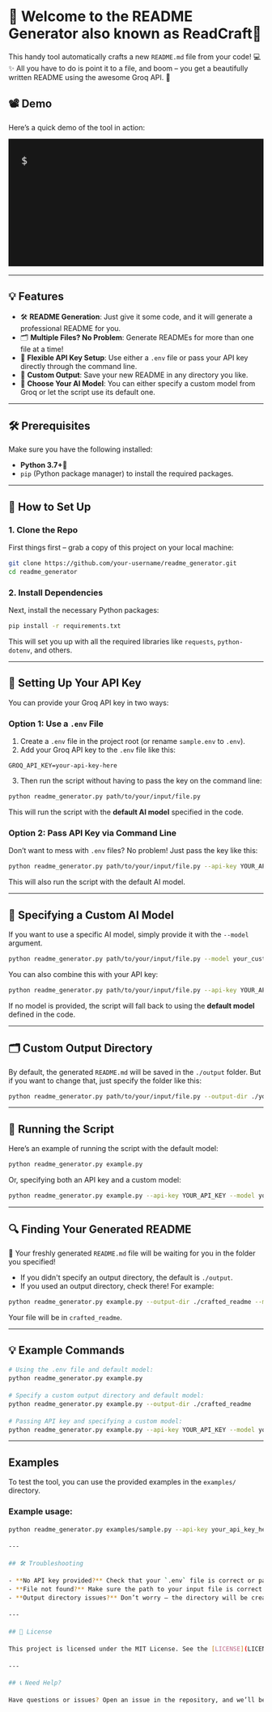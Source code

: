 
# 🎉 Welcome to the README Generator also known as ReadCraft🎉

This handy tool automatically crafts a  new `README.md` file from your code! 💻✨ All you have to do is point it to a file, and boom – you get a beautifully written README using the awesome Groq API. 🚀

## 📽 Demo

Here’s a quick demo of the tool in action:

![README Generator Demo](./assets/demo_simple.gif)

---

## 💡 Features

- 🛠 **README Generation**: Just give it some code, and it will generate a professional README for you.
- 🗂 **Multiple Files? No Problem**: Generate READMEs for more than one file at a time!
- 🔐 **Flexible API Key Setup**: Use either a `.env` file or pass your API key directly through the command line.
- 📂 **Custom Output**: Save your  new README in any directory you like.
- 🧠 **Choose Your AI Model**: You can either specify a custom model from Groq or let the script use its default one.

---

## 🛠 Prerequisites

Make sure you have the following installed:
- **Python 3.7+**🐍
- `pip` (Python package manager) to install the required packages.

---

## 🚀 How to Set Up

### 1. Clone the Repo

First things first – grab a copy of this project on your local machine:

```sh
git clone https://github.com/your-username/readme_generator.git
cd readme_generator
```

### 2. Install Dependencies

Next, install the necessary Python packages:

```sh
pip install -r requirements.txt
```

This will set you up with all the required libraries like `requests`, `python-dotenv`, and others.

---

## 🔑 Setting Up Your API Key

You can provide your Groq API key in two ways:

### Option 1: Use a `.env` File

1. Create a `.env` file in the project root (or rename `sample.env` to `.env`).
2. Add your Groq API key to the `.env` file like this:

```env
GROQ_API_KEY=your-api-key-here
```

3. Then run the script without having to pass the key on the command line:

```sh
python readme_generator.py path/to/your/input/file.py
```

This will run the script with the **default AI model** specified in the code.

### Option 2: Pass API Key via Command Line

Don’t want to mess with `.env` files? No problem! Just pass the key like this:

```sh
python readme_generator.py path/to/your/input/file.py --api-key YOUR_API_KEY
```

This will also run the script with the default AI model.

---

## 🧠 Specifying a Custom AI Model

If you want to use a specific AI model, simply provide it with the `--model` argument.

```sh
python readme_generator.py path/to/your/input/file.py --model your_custom_model
```

You can also combine this with your API key:

```sh
python readme_generator.py path/to/your/input/file.py --api-key YOUR_API_KEY --model your_custom_model
```

If no model is provided, the script will fall back to using the **default model** defined in the code.

---

## 🗂 Custom Output Directory

By default, the generated `README.md` will be saved in the `./output` folder. But if you want to change that, just specify the folder like this:

```sh
python readme_generator.py path/to/your/input/file.py --output-dir ./your_output_dir --model your_model_name
```

---

## 📜 Running the Script

Here’s an example of running the script with the default model:

```sh
python readme_generator.py example.py
```

Or, specifying both an API key and a custom model:

```sh
python readme_generator.py example.py --api-key YOUR_API_KEY --model your_custom_model
```

---

## 🔍 Finding Your Generated README

🎉 Your freshly generated `README.md` file will be waiting for you in the folder you specified!

- If you didn't specify an output directory, the default is `./output`.
- If you used an output directory, check there! For example:

```sh
python readme_generator.py example.py --output-dir ./crafted_readme --model mixtral-8x7b-32768
```

Your file will be in `crafted_readme`.

---

## 💡 Example Commands

```sh
# Using the .env file and default model:
python readme_generator.py example.py

# Specify a custom output directory and default model:
python readme_generator.py example.py --output-dir ./crafted_readme

# Passing API key and specifying a custom model:
python readme_generator.py example.py --api-key YOUR_API_KEY --model your_custom_model
```

---

## Examples

To test the tool, you can use the provided examples in the `examples/` directory.

### Example usage:
```bash
python readme_generator.py examples/sample.py --api-key your_api_key_here --model mixtral-8x7b-32768

---

## 🛠 Troubleshooting

- **No API key provided?** Check that your `.env` file is correct or pass the API key via command line.
- **File not found?** Make sure the path to your input file is correct.
- **Output directory issues?** Don’t worry – the directory will be created automatically if it doesn’t exist.

---

## 📜 License

This project is licensed under the MIT License. See the [LICENSE](LICENSE) file for details.

---

## 📞 Need Help?

Have questions or issues? Open an issue in the repository, and we’ll be happy to help you out!
